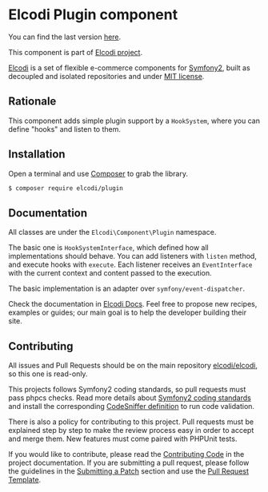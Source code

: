 Elcodi Plugin component
=======================
You can find the last version [here](https://github.com/elcodi/plugin).

This component is part of [Elcodi project](https://github.com/elcodi).

[Elcodi](http://elcodi.io) is a set of flexible e-commerce components for [Symfony2](http://symfony.com), built as decoupled and isolated repositories and under [MIT license](http://opensource.org/licenses/MIT).

Rationale
---------
This component adds simple plugin support by a `HookSystem`, where you can define "hooks" and listen to them. 

Installation
------------
Open a terminal and use [Composer](https://getcomposer.org/download) to grab the library.
``` bash
$ composer require elcodi/plugin
```

Documentation
-------------
All classes are under the `Elcodi\Component\Plugin` namespace.

The basic one is `HookSystemInterface`, which defined how all implementations should behave. You can add listeners 
with `listen` method, and execute hooks with `execute`. Each listener receives an `EventInterface` with the current 
context and content passed to the execution.

The basic implementation is an adapter over `symfony/event-dispatcher`.

Check the documentation in [Elcodi Docs](http://docs.elcodi.io). Feel free to propose new recipes, examples or guides; our main goal is to help the developer building their site.

Contributing
------------
All issues and Pull Requests should be on the main repository [elcodi/elcodi](https://github.com/elcodi/elcodi), so this one is read-only.

This projects follows Symfony2 coding standards, so pull requests must pass phpcs checks. Read more details about [Symfony2 coding standards](http://symfony.com/doc/current/contributing/code/standards.html) and install the corresponding [CodeSniffer definition](https://github.com/opensky/Symfony2-coding-standard) to run code validation.

There is also a policy for contributing to this project. Pull requests must be explained step by step to make the review process easy in order to accept and merge them. New features must come paired with PHPUnit tests.

If you would like to contribute, please read the [Contributing Code][1] in the project documentation. If you are submitting a pull request, please follow the guidelines in the [Submitting a Patch][2] section and use the [Pull Request Template][3].

[1]: http://symfony.com/doc/current/contributing/code/index.html
[2]: http://symfony.com/doc/current/contributing/code/patches.html#check-list
[3]: http://symfony.com/doc/current/contributing/code/patches.html#make-a-pull-request
